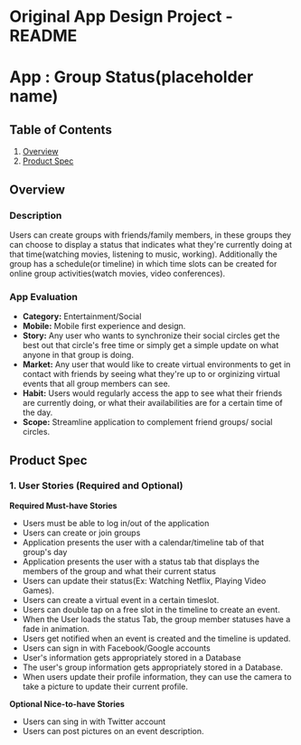 
Original App Design Project - README 
===

# App : Group Status(placeholder name)

## Table of Contents
1. [Overview](#Overview)
2. [Product Spec](#Product-Spec)


## Overview
### Description
Users can create groups with friends/family members, in these groups they can choose to display a status that indicates what they're currently doing at that time(watching movies, listening to music, working). Additionally the group has a schedule(or timeline) in which time slots can be created for online group activities(watch movies, video conferences).

### App Evaluation

- **Category:** Entertainment/Social 
- **Mobile:** Mobile first experience and design.
- **Story:** Any user who wants to synchronize their social circles get the best out that circle's free time or simply get a simple update on what anyone in that group is doing.
- **Market:** Any user that would like to create virtual environments to get in contact with friends by seeing what they're up to or orginizing virtual events that all group members can see.
- **Habit:** Users would regularly access the app to see what their friends are currently doing, or what their availabilities are for a certain time of the day.
- **Scope:** Streamline application to complement friend groups/ social circles.

## Product Spec

### 1. User Stories (Required and Optional)

**Required Must-have Stories**

* Users must be able to log in/out of the application
* Users can create or join groups
* Application presents the user with a calendar/timeline tab of that group's day 
* Application presents the user with a status tab that displays the members of the group and what their current status
* Users can update their status(Ex: Watching Netflix, Playing Video Games).
* Users can create a virtual event in a certain timeslot.
* Users can double tap on a free slot in the timeline to create an event.
* When the User loads the status Tab, the group member statuses have a fade in animation.
* Users get notified when an event is created and the timeline is updated.
* Users can sign in with Facebook/Google accounts
* User's information gets appropriately stored in a Database
* The user's group information gets appropriately stored in a Database.
* When users update their profile information, they can use the camera to take a picture to update their current profile.



**Optional Nice-to-have Stories**

* Users can sing in with Twitter account
* Users can post pictures on an event description.

